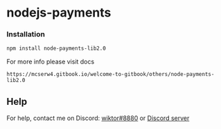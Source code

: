 # nodejs-payments

### Installation
```bash
npm install node-payments-lib2.0
```

For more info please visit docs
```
https://mcserw4.gitbook.io/welcome-to-gitbook/others/node-payments-lib2.0
```
## Help

For help, contact me on Discord: [wiktor#8880](https://discord.com/users/643819423248941068) or [Discord server](https://discord.gg/VFFf7hYfhj)
